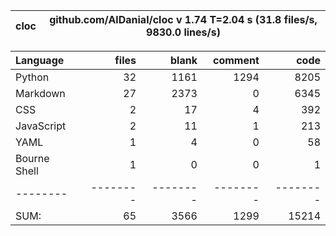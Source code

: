 cloc|github.com/AlDanial/cloc v 1.74  T=2.04 s (31.8 files/s, 9830.0 lines/s)
--- | ---

Language|files|blank|comment|code
:-------|-------:|-------:|-------:|-------:
Python|32|1161|1294|8205
Markdown|27|2373|0|6345
CSS|2|17|4|392
JavaScript|2|11|1|213
YAML|1|4|0|58
Bourne Shell|1|0|0|1
--------|--------|--------|--------|--------
SUM:|65|3566|1299|15214
